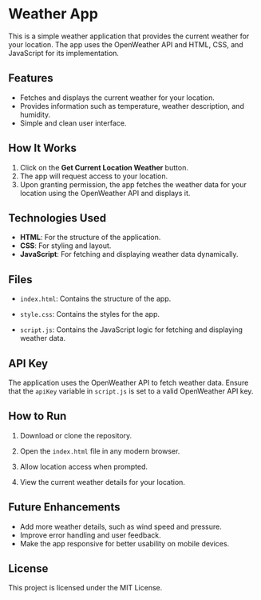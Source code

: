 
# Weather App

This is a simple weather application that provides the current weather for your location. The app uses the OpenWeather API and HTML, CSS, and JavaScript for its implementation.

## Features

- Fetches and displays the current weather for your location.
- Provides information such as temperature, weather description, and humidity.
- Simple and clean user interface.

## How It Works

1. Click on the **Get Current Location Weather** button.
2. The app will request access to your location.
3. Upon granting permission, the app fetches the weather data for your location using the OpenWeather API and displays it.

## Technologies Used

- **HTML**: For the structure of the application.
- **CSS**: For styling and layout.
- **JavaScript**: For fetching and displaying weather data dynamically.

## Files

- `index.html`: Contains the structure of the app.

- `style.css`: Contains the styles for the app.

- `script.js`: Contains the JavaScript logic for fetching and displaying weather data.


## API Key

The application uses the OpenWeather API to fetch weather data. Ensure that the `apiKey` variable in `script.js` is set to a valid OpenWeather API key.

## How to Run

1. Download or clone the repository.

2. Open the `index.html` file in any modern browser.

3. Allow location access when prompted.

4. View the current weather details for your location.

## Future Enhancements

- Add more weather details, such as wind speed and pressure.
- Improve error handling and user feedback.
- Make the app responsive for better usability on mobile devices.

## License

This project is licensed under the MIT License.
